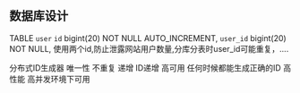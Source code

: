 





## 数据库设计
TABLE `user` 
`id` bigint(20) NOT NULL AUTO_INCREMENT,
`user_id` bigint(20) NOT NULL,
使用两个id,防止泄露网站用户数量,分库分表时user_id可能重复，....

分布式ID生成器
唯一性 不重复
递增   ID递增
高可用  任何时候都能生成正确的ID
高性能 高并发环境下可用


